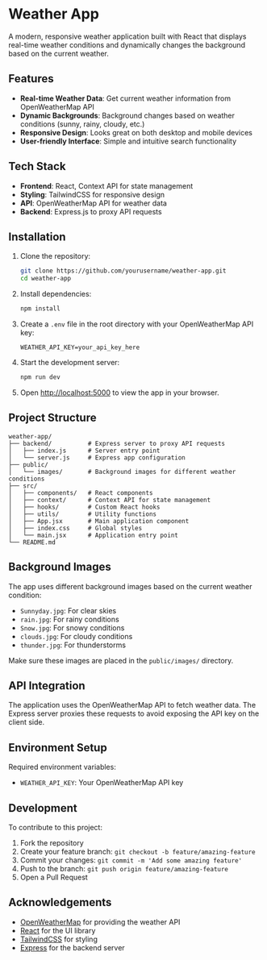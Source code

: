 # Weather App

A modern, responsive weather application built with React that displays real-time weather conditions and dynamically changes the background based on the current weather.



## Features

- **Real-time Weather Data**: Get current weather information from OpenWeatherMap API
- **Dynamic Backgrounds**: Background changes based on weather conditions (sunny, rainy, cloudy, etc.)
- **Responsive Design**: Looks great on both desktop and mobile devices
- **User-friendly Interface**: Simple and intuitive search functionality

## Tech Stack

- **Frontend**: React, Context API for state management
- **Styling**: TailwindCSS for responsive design
- **API**: OpenWeatherMap API for weather data
- **Backend**: Express.js to proxy API requests

## Installation

1. Clone the repository:
   ```bash
   git clone https://github.com/yourusername/weather-app.git
   cd weather-app
   ```

2. Install dependencies:
   ```bash
   npm install
   ```

3. Create a `.env` file in the root directory with your OpenWeatherMap API key:
   ```
   WEATHER_API_KEY=your_api_key_here
   ```

4. Start the development server:
   ```bash
   npm run dev
   ```

5. Open [http://localhost:5000](http://localhost:5000) to view the app in your browser.

## Project Structure

```
weather-app/
├── backend/          # Express server to proxy API requests
│   ├── index.js      # Server entry point
│   └── server.js     # Express app configuration
├── public/
│   └── images/       # Background images for different weather conditions
├── src/
│   ├── components/   # React components
│   ├── context/      # Context API for state management
│   ├── hooks/        # Custom React hooks
│   ├── utils/        # Utility functions
│   ├── App.jsx       # Main application component
│   ├── index.css     # Global styles
│   └── main.jsx      # Application entry point
└── README.md
```

## Background Images

The app uses different background images based on the current weather condition:

- `Sunnyday.jpg`: For clear skies
- `rain.jpg`: For rainy conditions
- `Snow.jpg`: For snowy conditions
- `clouds.jpg`: For cloudy conditions
- `thunder.jpg`: For thunderstorms

Make sure these images are placed in the `public/images/` directory.

## API Integration

The application uses the OpenWeatherMap API to fetch weather data. The Express server proxies these requests to avoid exposing the API key on the client side.

## Environment Setup

Required environment variables:
- `WEATHER_API_KEY`: Your OpenWeatherMap API key

## Development

To contribute to this project:

1. Fork the repository
2. Create your feature branch: `git checkout -b feature/amazing-feature`
3. Commit your changes: `git commit -m 'Add some amazing feature'`
4. Push to the branch: `git push origin feature/amazing-feature`
5. Open a Pull Request


## Acknowledgements

- [OpenWeatherMap](https://openweathermap.org/) for providing the weather API
- [React](https://reactjs.org/) for the UI library
- [TailwindCSS](https://tailwindcss.com/) for styling
- [Express](https://expressjs.com/) for the backend server
